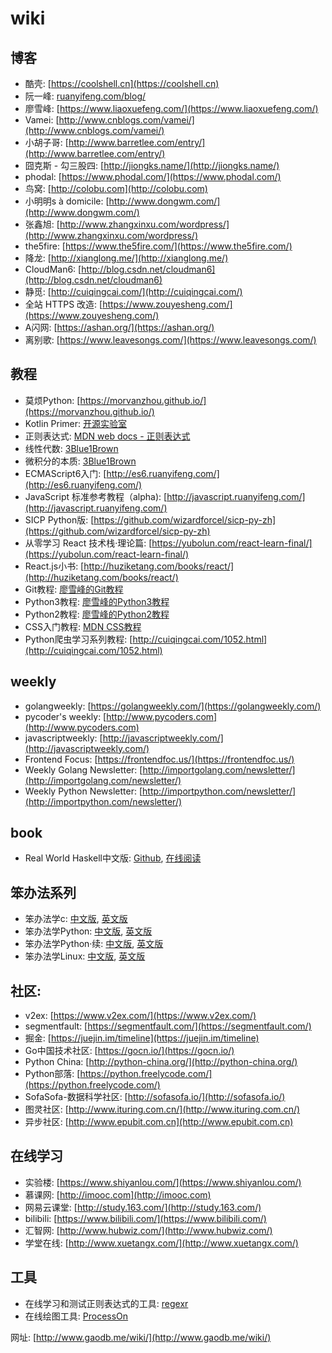 # wiki

## 博客

- 酷壳: [https://coolshell.cn](https://coolshell.cn)
- 阮一峰: [ruanyifeng.com/blog/](ruanyifeng.com/blog/)
- 廖雪峰: [https://www.liaoxuefeng.com/](https://www.liaoxuefeng.com/)
- Vamei: [http://www.cnblogs.com/vamei/](http://www.cnblogs.com/vamei/)
- 小胡子哥: [http://www.barretlee.com/entry/](http://www.barretlee.com/entry/)
- 囧克斯 - 勾三股四: [http://jiongks.name/](http://jiongks.name/)
- phodal: [https://www.phodal.com/](https://www.phodal.com/)
- 鸟窝: [http://colobu.com](http://colobu.com)
- 小明明s à domicile: [http://www.dongwm.com/](http://www.dongwm.com/)
- 张鑫旭: [http://www.zhangxinxu.com/wordpress/](http://www.zhangxinxu.com/wordpress/)
- the5fire: [https://www.the5fire.com/](https://www.the5fire.com/)
- 降龙: [http://xianglong.me/](http://xianglong.me/)
- CloudMan6: [http://blog.csdn.net/cloudman6](http://blog.csdn.net/cloudman6)
- 静觅: [http://cuiqingcai.com/](http://cuiqingcai.com/)
- 全站 HTTPS 改造: [https://www.zouyesheng.com/](https://www.zouyesheng.com/)
- A闪网: [https://ashan.org/](https://ashan.org/)
- 离别歌: [https://www.leavesongs.com/](https://www.leavesongs.com/)

## 教程

- 莫烦Python: [https://morvanzhou.github.io/](https://morvanzhou.github.io/)
- Kotlin Primer: [开源实验室](https://kymjs.com/code/2017/02/03/01/)
- 正则表达式: [MDN web docs - 正则表达式](https://developer.mozilla.org/zh-CN/docs/Web/JavaScript/Guide/Regular_Expressions)
- 线性代数: [3Blue1Brown](https://space.bilibili.com/88461692/#!/channel/detail?cid=9450)
- 微积分的本质: [3Blue1Brown](https://space.bilibili.com/88461692/#!/channel/detail?cid=13407)
- ECMAScript6入门: [http://es6.ruanyifeng.com/](http://es6.ruanyifeng.com/)
- JavaScript 标准参考教程（alpha): [http://javascript.ruanyifeng.com/](http://javascript.ruanyifeng.com/)
- SICP Python版: [https://github.com/wizardforcel/sicp-py-zh](https://github.com/wizardforcel/sicp-py-zh)
- 从零学习 React 技术栈·理论篇: [https://yubolun.com/react-learn-final/](https://yubolun.com/react-learn-final/)
- React.js小书: [http://huziketang.com/books/react/](http://huziketang.com/books/react/)
- Git教程: [廖雪峰的Git教程](https://www.liaoxuefeng.com/wiki/0013739516305929606dd18361248578c67b8067c8c017b000)
- Python3教程: [廖雪峰的Python3教程](https://www.liaoxuefeng.com/wiki/0014316089557264a6b348958f449949df42a6d3a2e542c000)
- Python2教程: [廖雪峰的Python2教程](https://www.liaoxuefeng.com/wiki/001374738125095c955c1e6d8bb493182103fac9270762a000)
- CSS入门教程: [MDN CSS教程](https://developer.mozilla.org/zh-CN/docs/Web/Guide/CSS/Getting_started)
- Python爬虫学习系列教程: [http://cuiqingcai.com/1052.html](http://cuiqingcai.com/1052.html)

## weekly

- golangweekly: [https://golangweekly.com/](https://golangweekly.com/)
- pycoder's weekly: [http://www.pycoders.com](http://www.pycoders.com)
- javascriptweekly: [http://javascriptweekly.com/](http://javascriptweekly.com/)
- Frontend Focus: [https://frontendfoc.us/](https://frontendfoc.us/)
- Weekly Golang Newsletter: [http://importgolang.com/newsletter/](http://importgolang.com/newsletter/)
- Weekly Python Newsletter: [http://importpython.com/newsletter/](http://importpython.com/newsletter/)

## book

- Real World Haskell中文版: [Github](https://github.com/huangz1990/real-world-haskell-cn), [在线阅读](http://cnhaskell.com/)

## 笨办法系列

- 笨办法学c: [中文版](https://github.com/wizardforcel/lcthw-zh), [英文版](http://c.learncodethehardway.org/book/)
- 笨办法学Python: [中文版](https://www.kancloud.cn/kancloud/learn-python-hard-way/49864), [英文版](https://learnpythonthehardway.org/)
- 笨办法学Python·续: [中文版](https://github.com/Kivy-CN/lmpythw-zh), [英文版](https://learncodethehardway.org/more-python-book/)
- 笨办法学Linux: [中文版](https://github.com/wizardforcel/llthw-zh), [英文版](https://archive.fo/xDb8o)

## 社区:

- v2ex: [https://www.v2ex.com/](https://www.v2ex.com/)
- segmentfault: [https://segmentfault.com/](https://segmentfault.com/)
- 掘金: [https://juejin.im/timeline](https://juejin.im/timeline)
- Go中国技术社区: [https://gocn.io/](https://gocn.io/)
- Python China: [http://python-china.org/](http://python-china.org/)
- Python部落: [https://python.freelycode.com/](https://python.freelycode.com/)
- SofaSofa-数据科学社区: [http://sofasofa.io/](http://sofasofa.io/)
- 图灵社区: [http://www.ituring.com.cn/](http://www.ituring.com.cn/)
- 异步社区: [http://www.epubit.com.cn](http://www.epubit.com.cn)

## 在线学习

- 实验楼: [https://www.shiyanlou.com/](https://www.shiyanlou.com/)
- 慕课网: [http://imooc.com](http://imooc.com)
- 网易云课堂: [http://study.163.com/](http://study.163.com/)
- bilibili: [https://www.bilibili.com/](https://www.bilibili.com/)
- 汇智网: [http://www.hubwiz.com/](http://www.hubwiz.com/)
- 学堂在线: [http://www.xuetangx.com/](http://www.xuetangx.com/)

## 工具

- 在线学习和测试正则表达式的工具: [regexr](https://regexr.com)
- 在线绘图工具: [ProcessOn](www.processon.com)


网址: [http://www.gaodb.me/wiki/](http://www.gaodb.me/wiki/)
